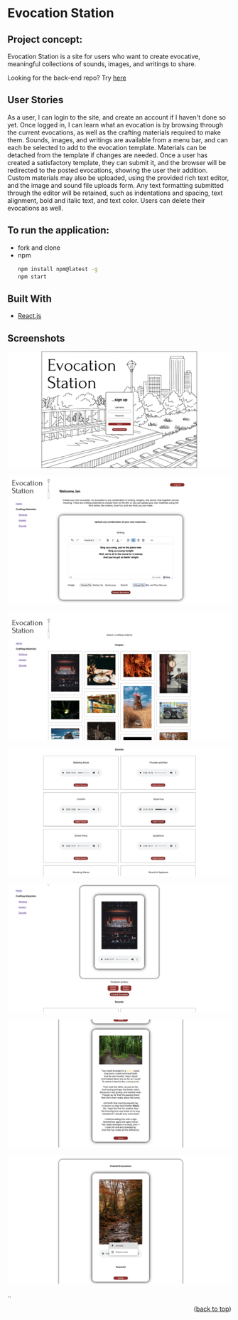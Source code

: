 # Evocation Station


## Project concept: 

Evocation Station is a site for users who want to create evocative, meaningful collections of sounds, images, and writings to share. 

Looking for the back-end repo? Try [here](https://github.com/Ian-Ennis/evocation_station_rails_API)


## User Stories

As a user, I can login to the site, and create an account if I haven't done so yet. Once logged in, I can learn what an evocation is by browsing through the current evocations, as well as the crafting materials required to make them. Sounds, images, and writings are available from a menu bar, and can each be selected to add to the evocation template. Materials can be detached from the template if changes are needed. Once a user has created a satisfactory template, they can submit it, and the browser will be redirected to the posted evocations, showing the user their addition. Custom materials may also be uploaded, using the provided rich text editor, and the image and sound file uploads form. Any text formatting submitted through the editor will be retained, such as indentations and spacing, text alignment, bold and italic text, and text color. Users can delete their evocations as well. 


## To run the application:
* fork and clone 
* npm
  ```sh
  npm install npm@latest -g
  npm start
  ```


## Built With

* [React.js](https://create-react-app.dev/)


## Screenshots
![Login](https://github.com/Ian-Ennis/evocation_station/blob/main/public/Screenshots/Signup.png)

![Home](https://github.com/Ian-Ennis/evocation_station/blob/main/public/Screenshots/Text%20Editor.png)

![Images](https://github.com/Ian-Ennis/evocation_station/blob/main/public/Screenshots/Images.png)

![Sounds](https://github.com/Ian-Ennis/evocation_station/blob/main/public/Screenshots/Sounds.png)

![Template](https://github.com/Ian-Ennis/evocation_station/blob/main/public/Screenshots/Template.png)

![Uploaded Evocation](https://github.com/Ian-Ennis/evocation_station/blob/main/public/Screenshots/Uploaded%20Evocation.png)

![Prebuilt Evocation](https://github.com/Ian-Ennis/evocation_station/blob/main/public/Screenshots/Prebuilt%20Evocation.png)

..

<p align="right">(<a href="#top">back to top</a>)</p>
